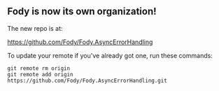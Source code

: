 ## Fody is now its own organization! 

The new repo is at:

https://github.com/Fody/Fody.AsyncErrorHandling

To update your remote if you've already got one, run these commands:

```
git remote rm origin
git remote add origin https://github.com/Fody/Fody.AsyncErrorHandling.git
```
